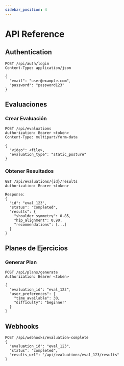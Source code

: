 ```yaml
---
sidebar_position: 4
---
```


# API Reference

## Authentication

```http
POST /api/auth/login
Content-Type: application/json

{
  "email": "user@example.com",
  "password": "password123"
}
```

## Evaluaciones

### Crear Evaluación
```http
POST /api/evaluations
Authorization: Bearer <token>
Content-Type: multipart/form-data

{
  "video": <file>,
  "evaluation_type": "static_posture"
}
```

### Obtener Resultados
```http
GET /api/evaluations/{id}/results
Authorization: Bearer <token>

Response:
{
  "id": "eval_123",
  "status": "completed",
  "results": {
    "shoulder_symmetry": 0.85,
    "hip_alignment": 0.90,
    "recommendations": [...]
  }
}
```

## Planes de Ejercicios

### Generar Plan
```http
POST /api/plans/generate
Authorization: Bearer <token>

{
  "evaluation_id": "eval_123",
  "user_preferences": {
    "time_available": 30,
    "difficulty": "beginner"
  }
}
```

## Webhooks

```http
POST /api/webhooks/evaluation-complete
{
  "evaluation_id": "eval_123",
  "status": "completed",
  "results_url": "/api/evaluations/eval_123/results"
}
```
